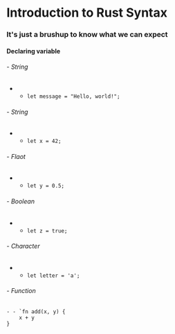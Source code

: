 # Introduction to Rust Syntax

### It's just a brushup to know what we can expect

#### Declaring variable
###### - String
- - `let message = "Hello, world!";`
###### - String
- - `let x = 42;`
###### - Flaot
- - `let y = 0.5;`
###### - Boolean
- - `let z = true;`
###### - Character
- - `let letter = 'a';`
###### - Function
``` 
- - `fn add(x, y) {
    x + y
}
```